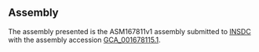 

Assembly
--------

The assembly presented is the ASM167811v1 assembly submitted to
[INSDC](http://www.insdc.org) with the assembly accession
[GCA\_001678115.1](http://www.ebi.ac.uk/ena/data/view/GCA_001678115.1).
